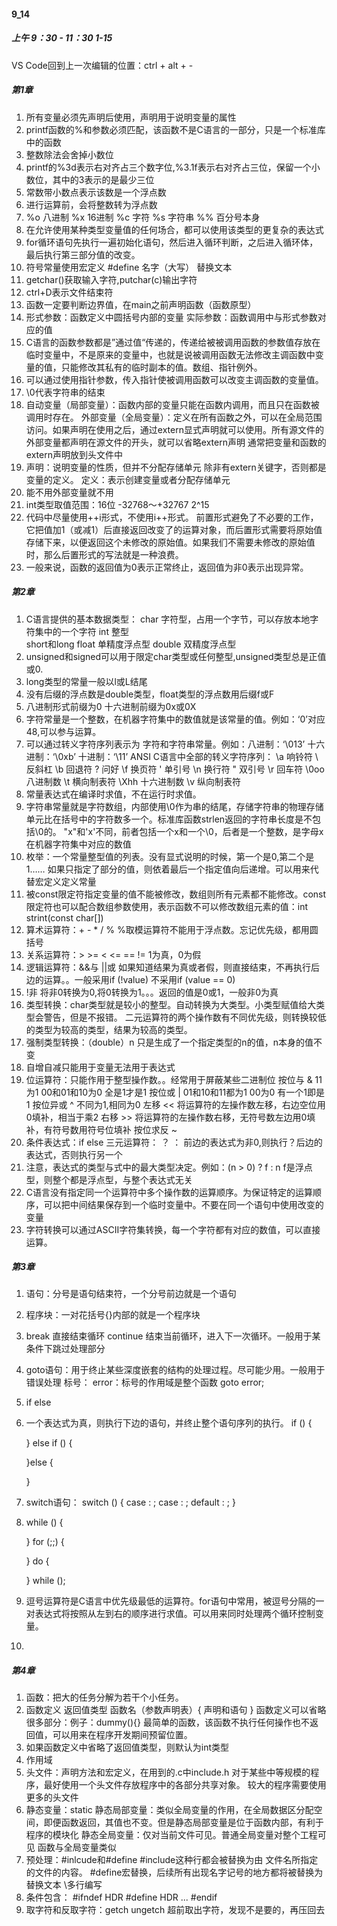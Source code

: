 #### 9_14
##### 上午 9：30 - 11：30 1-15
VS Code回到上一次编辑的位置：ctrl + alt + -

##### 第1章
1. 所有变量必须先声明后使用，声明用于说明变量的属性
2. printf函数的%和参数必须匹配，该函数不是C语言的一部分，只是一个标准库中的函数
3. 整数除法会舍掉小数位
4. printf的%3d表示右对齐占三个数字位,%3.1f表示右对齐占三位，保留一个小数位，其中的3表示的是最少三位
5. 常数带小数点表示该数是一个浮点数
6. 进行运算前，会将整数转为浮点数
7. %o 八进制    %x 16进制   %c 字符 %s 字符串   %% 百分号本身
8. 在允许使用某种类型变量值的任何场合，都可以使用该类型的更复杂的表达式
9. for循环语句先执行一遍初始化语句，然后进入循环判断，之后进入循环体，最后执行第三部分值的改变。
10. 符号常量使用宏定义 #define 名字（大写） 替换文本
11. getchar()获取输入字符,putchar(c)输出字符
12. ctrl+D表示文件结束符
13. 函数一定要判断边界值，在main之前声明函数（函数原型）
14. 形式参数：函数定义中圆括号内部的变量    实际参数：函数调用中与形式参数对应的值
15. C语言的函数参数都是”通过值“传递的，传递给被被调用函数的参数值存放在临时变量中，不是原来的变量中，也就是说被调用函数无法修改主调函数中变量的值，只能修改其私有的临时副本的值。数组、指针例外。
16. 可以通过使用指针参数，传入指针使被调用函数可以改变主调函数的变量值。
17. \0代表字符串的结束
18. 自动变量（局部变量）：函数内部的变量只能在函数内调用，而且只在函数被调用时存在。
    外部变量（全局变量）：定义在所有函数之外，可以在全局范围访问。如果声明在使用之后，通过extern显式声明就可以使用。所有源文件的外部变量都声明在源文件的开头，就可以省略extern声明
    通常把变量和函数的extern声明放到头文件中
19. 声明：说明变量的性质，但并不分配存储单元    除非有extern关键字，否则都是变量的定义。
    定义：表示创建变量或者分配存储单元
20. 能不用外部变量就不用
21. int类型取值范围：16位 -32768～+32767    2^15
22. 代码中尽量使用++i形式，不使用i++形式。
    前置形式避免了不必要的工作，它把值加1（或减1）后直接返回改变了的运算对象，而后置形式需要将原始值存储下来，以便返回这个未修改的原始值。如果我们不需要未修改的原始值时，那么后置形式的写法就是一种浪费。
23. 一般来说，函数的返回值为0表示正常终止，返回值为非0表示出现异常。
##### 第2章
1. C语言提供的基本数据类型：
    char    字符型，占用一个字节，可以存放本地字符集中的一个字符
    int     整型    
    short和long
    float   单精度浮点型
    double  双精度浮点型
2. unsigned和signed可以用于限定char类型或任何整型,unsigned类型总是正值或0.
3. long类型的常量一般以l或L结尾
4. 没有后缀的浮点数是double类型，float类型的浮点数用后缀f或F
5. 八进制形式前缀为0    十六进制前缀为0x或0X
6. 字符常量是一个整数，在机器字符集中的数值就是该常量的值。例如：‘0’对应48,可以参与运算。
7. 可以通过转义字符序列表示为 字符和字符串常量。例如：八进制：‘\013’    十六进制：‘\0xb’    十进制：‘\11’
    ANSI C语言中全部的转义字符序列：
    \a  响铃符          \\  反斜杠
    \b  回退符          \?  问好
    \f  换页符          \'  单引号
    \n  换行符          \"  双引号
    \r  回车符          \0oo    八进制数
    \t  横向制表符       \Xhh    十六进制数
    \v  纵向制表符
8. 常量表达式在编译时求值，不在运行时求值。
9. 字符串常量就是字符数组，内部使用\0作为串的结尾，存储字符串的物理存储单元比在括号中的字符数多一个。标准库函数strlen返回的字符串长度是不包括\0的。
    "x"和'x'不同，前者包括一个x和一个\0，后者是一个整数，是字母x在机器字符集中对应的数值
10. 枚举：一个常量整型值的列表。没有显式说明的时候，第一个是0,第二个是1……   如果只指定了部分的值，则依着最后一个指定值向后递增。可以用来代替宏定义定义常量
11. 被const限定符指定变量的值不能被修改，数组则所有元素都不能修改。const限定符也可以配合数组参数使用，表示函数不可以修改数组元素的值：int strint(const char[])
12. 算术运算符：+ - * / %   %取模运算符不能用于浮点数。忘记优先级，都用圆括号
13. 关系运算符：> >= < <= == !=     1为真，0为假
14. 逻辑运算符：&&与 ||或    如果知道结果为真或者假，则直接结束，不再执行后边的运算。。一般采用if (!value)   不采用if (value == 0)
15. !非     将非0转换为0,将0转换为1。。。返回的值是0或1，一般非0为真
16. 类型转换：char类型就是较小的整型。自动转换为大类型。小类型赋值给大类型会警告，但是不报错。
    二元运算符的两个操作数有不同优先级，则转换较低的类型为较高的类型，结果为较高的类型。
17. 强制类型转换：（double）n       只是生成了一个指定类型的n的值，n本身的值不变
18. 自增自减只能用于变量无法用于表达式
19. 位运算符：只能作用于整型操作数。。经常用于屏蔽某些二进制位
    按位与          &       11为1          00和01和10为0        全是1才是1
    按位或          |       01和10和11都为1     00为0           有一个1即是1
    按位异或        ^       不同为1,相同为0
    左移           <<       将运算符的左操作数左移，右边空位用0填补，相当于乘2
    右移           >>       将运算符的左操作数右移，无符号数左边用0填补，有符号数用符号位填补
    按位求反        ~
20. 条件表达式：if else         三元运算符： ？ ：      前边的表达式为非0,则执行？后边的表达式，否则执行另一个
21. 注意，表达式的类型与式中的最大类型决定。例如：(n > 0) ? f : n   f是浮点型，则整个都是浮点型，与整个表达式无关
22. C语言没有指定同一个运算符中多个操作数的运算顺序。为保证特定的运算顺序，可以把中间结果保存到一个临时变量中。不要在同一个语句中使用改变的变量
23. 字符转换可以通过ASCII字符集转换，每一个字符都有对应的数值，可以直接运算。

##### 第3章
1. 语句：分号是语句结束符，一个分号前边就是一个语句
2. 程序块：一对花括号{}内部的就是一个程序块
3. break 直接结束循环   continue 结束当前循环，进入下一次循环。一般用于某条件下跳过处理部分
4. goto语句：用于终止某些深度嵌套的结构的处理过程。尽可能少用。一般用于错误处理
    标号：  error：标号的作用域是整个函数
    goto error;
5. if else
6. 一个表达式为真，则执行下边的语句，并终止整个语句序列的执行。
    if () {

    } else if () {

    }else {
        
    }
7. switch语句：
    switch () {
    case  :  ;
    case  :  ;
    default  :  ;
    }
8. 
    while () {

    }
    for (;;) {

    }
    do {

    } while ();
9. 逗号运算符是C语言中优先级最低的运算符。for语句中常用，被逗号分隔的一对表达式将按照从左到右的顺序进行求值。可以用来同时处理两个循环控制变量。
10. 



##### 第4章
1. 函数：把大的任务分解为若干个小任务。
2. 函数定义
    返回值类型 函数名（参数声明表）{
        声明和语句
    }
    函数定义可以省略很多部分：例子：dummy(){}   最简单的函数，该函数不执行任何操作也不返回值，可以用来在程序开发期间预留位置。
3. 如果函数定义中省略了返回值类型，则默认为int类型
4. 作用域
5. 头文件：声明方法和宏定义，在用到的.c中include.h
    对于某些中等规模的程序，最好使用一个头文件存放程序中的各部分共享对象。
    较大的程序需要使用更多的头文件
6. 静态变量：static
    静态局部变量：类似全局变量的作用，在全局数据区分配空间，即便函数返回，其值也不变。但是静态局部变量是位于函数内部，有利于程序的模块化
    静态全局变量：仅对当前文件可见。普通全局变量对整个工程可见
    函数与全局变量类似
7. 预处理：#inlcude和#define
    #include这种行都会被替换为由 文件名所指定的文件的内容。
    #define宏替换，后续所有出现名字记号的地方都将被替换为替换文本   \多行编写
8. 条件包含：
    #ifndef HDR
    #define HDR
    ...
    #endif
9. 取字符和反取字符：getch  ungetch    超前取出字符，发现不是要的，再压回去